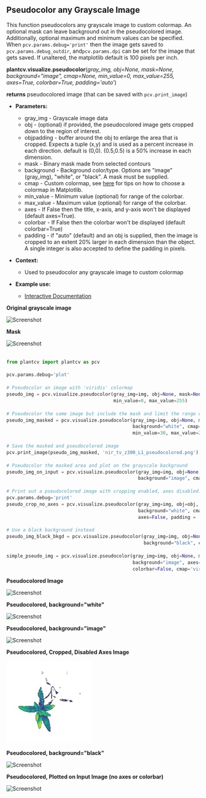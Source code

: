 ## Pseudocolor any Grayscale Image

This function pseudocolors any grayscale image to custom colormap. An optional mask can leave background out in the
pseudocolored image. Additionally, optional maximum and minimum values can be specified. When `pcv.params.debug='print'`
then the image gets saved to `pcv.params.debug_outdir`, and`pcv.params.dpi` can be set for the image that gets saved. If
unaltered, the  matplotlib default is 100 pixels per inch.

**plantcv.visualize.pseudocolor**(*gray_img, obj=None, mask=None, background="image", cmap=None, min_value=0, max_value=255, axes=True, colorbar=True, padding='auto'*)

**returns** pseudocolored image (that can be saved with `pcv.print_image`)

- **Parameters:**
    - gray_img   - Grayscale image data
    - obj        - (optional) if provided, the pseudocolored image gets cropped down to the region of interest.
    - objpadding - buffer around the obj to enlarge the area that is cropped. Expects a tuple (x,y) and is used as a percent increase in each direction. default is (0,0). (0.5,0.5) is a 50% increase in each dimension.
    - mask       - Binary mask made from selected contours
    - background - Background color/type. Options are "image" (gray_img), "white", or "black". A mask must be supplied.
    - cmap       - Custom colormap, see [here](https://matplotlib.org/tutorials/colors/colormaps.html) for tips on how to choose a colormap in Matplotlib.
    - min_value  - Minimum value (optional) for range of the colorbar.
    - max_value  - Maximum value (optional) for range of the colorbar.
    - axes       - If False then the title, x-axis, and y-axis won't be displayed (default axes=True).
    - colorbar   - If False then the colorbar won't be displayed (default colorbar=True)
    - padding    - if "auto" (default) and an obj is supplied, then the image is cropped to an extent 20% larger in each dimension than the object. A single integer is also accepted to define the padding in pixels.

- **Context:**
    - Used to pseudocolor any grayscale image to custom colormap
- **Example use:**
    - [Interactive Documentation](https://mybinder.org/v2/gh/danforthcenter/plantcv-binder.git/master?filepath=notebooks%2FpsII_tutorial.ipynb)

**Original grayscale image**

![Screenshot](img/documentation_images/pseudocolor/original_grayscale.jpg)

**Mask**

![Screenshot](img/documentation_images/pseudocolor/mask.jpg)


```python

from plantcv import plantcv as pcv

pcv.params.debug='plot'

# Pseudocolor an image with 'viridis' colormap
pseudo_img = pcv.visualize.pseudocolor(gray_img=img, obj=None, mask=None, cmap='viridis',
                                       min_value=0, max_value=255)

# Pseudocolor the same image but include the mask and limit the range of values
pseudo_img_masked = pcv.visualize.pseudocolor(gray_img=img, obj=None, mask=mask,
                                              background="white", cmap='viridis',
                                              min_value=30, max_value=200)

# Save the masked and pseudocolored image
pcv.print_image(pseudo_img_masked, 'nir_tv_z300_L1_pseudocolored.png')

# Pseudocolor the masked area and plot on the grayscale background
pseudo_img_on_input = pcv.visualize.pseudocolor(gray_img=img, obj=None, mask=mask,
                                                background="image", cmap="viridis")

# Print out a pseudocolored image with cropping enabled, axes disabled.
pcv.params.debug='print'
pseudo_crop_no_axes = pcv.visualize.pseudocolor(gray_img=img, obj=obj,  mask=mask,
                                                background="white", cmap='viridis',
                                                axes=False, padding = 'auto')

# Use a black background instead
pseudo_img_black_bkgd = pcv.visualize.pseudocolor(gray_img=img, obj=None, mask=mask,
                                                  background="black", cmap='viridis')

simple_pseudo_img = pcv.visualize.pseudocolor(gray_img=img, obj=None, mask=mask,
                                              background="image", axes=False,
                                              colorbar=False, cmap='viridis')

```

**Pseudocolored Image**

![Screenshot](img/documentation_images/pseudocolor/pseudo_nomask.jpg)

**Pseudocolored, background="white"**

![Screenshot](img/documentation_images/pseudocolor/pseudo_img.jpg)

**Pseudocolored, background="image"**

![Screenshot](img/documentation_images/pseudocolor/pseudo_onimage.jpg)

**Pseudocolored, Cropped, Disabled Axes Image**

![Screenshot](img/documentation_images/pseudocolor/pseudo_cropped.jpg)

**Pseudocolored, background="black"**

![Screenshot](img/documentation_images/pseudocolor/pseudo_black_bkgd.jpg)

**Pseudocolored, Plotted on Input Image (no axes or colorbar)**

![Screenshot](img/documentation_images/pseudocolor/pseudo_onimage_simple.jpg)
